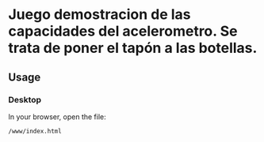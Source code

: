 # Juego demostracion de las capacidades del acelerometro. Se trata de poner el tapón a las botellas.

## Usage

### Desktop

In your browser, open the file:

    /www/index.html
    
    
